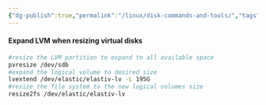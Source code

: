 ```yaml
---
{"dg-publish":true,"permalink":"/linux/disk-commands-and-tools/","tags":["public"],"noteIcon":"1","created":"2022-12-23T10:22:06.308+01:00","updated":"2022-12-23T10:22:06.308+01:00"}
---
```



#### Expand LVM when resizing virtual disks
```bash
#resize the LVM partition to expand to all available space
pvresize /dev/sdb
#expand the logical volume to desired size
lvextend /dev/elastic/elastiv-lv -L 195G 
#resize the file system to the new logical volumes size
resize2fs /dev/elastic/elastiv-lv
```